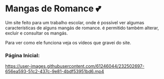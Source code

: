 # Mangas de Romance 💕
<p>Um site feito para um trabalho escolar, onde é possível ver algumas características de alguns mangás de romance. é permitido também alterar, excluir e consultar os mangás.</p>

<p>Para ver como ele funciona veja os vídeos que gravei do site.</p>

<h3>Página Inicial:</h3>


https://user-images.githubusercontent.com/61246044/232502697-656ea593-51c2-437c-9e81-4bdf53951bd6.mp4




